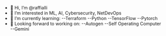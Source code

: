 - 👋 Hi, I’m @raffialli
- 👀 I’m interested in ML, AI, Cybersecurity, NetDevOps
- 🌱 I’m currently learning: 
--Terraform
--Python
--TensorFlow
--Pytorch
- 🌱 Looking forward to working on:
--Autogen
--Self Operating Computer
--Gemini
<!---
raffialli/raffialli is a ✨ special ✨ repository because its `README.md` (this file) appears on your GitHub profile.
You can click the Preview link to take a look at your changes.
--->
